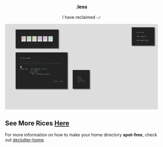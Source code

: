 <h3 align="center">.less</h3>
<p align="center">I have reclaimed <code>~/</code></p>

<p align="center"

![img](screenshots/what.png)

</p>

## See More Rices [Here](https://co1ncidence.github.io/rices/)

For more information on how to make your home directory **spot-free**, check out [declutter-home](https://github.com/vizs/declutter-home).

